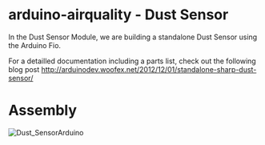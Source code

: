 arduino-airquality - Dust Sensor
==================

In the Dust Sensor Module, we are building a standalone Dust Sensor using the Arduino Fio.

For a detailled documentation including a parts list, check out the following blog post
http://arduinodev.woofex.net/2012/12/01/standalone-sharp-dust-sensor/

# Assembly

![Dust_SensorArduino](https://raw.github.com/Trefex/arduino-airquality/master/Module_Dust-Sensor/assembly/Arduino_Fio_Sketch_Fritzing_schem_small.jpg)



